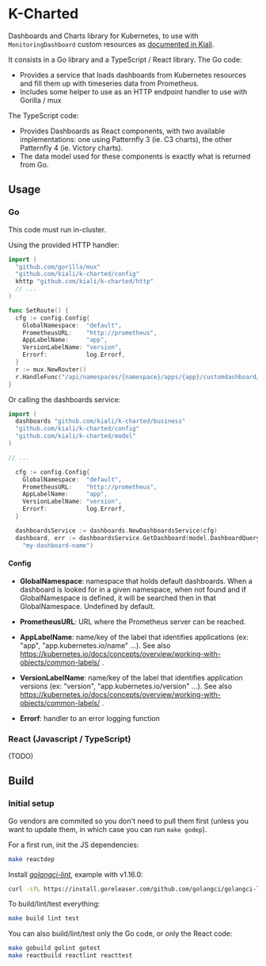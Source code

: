 # K-Charted

Dashboards and Charts library for Kubernetes, to use with `MonitoringDashboard` custom resources as [documented in Kiali](https://www.kiali.io/documentation/runtimes-monitoring/#_create_new_dashboards).

It consists in a Go library and a TypeScript / React library.
The Go code:

- Provides a service that loads dashboards from Kubernetes resources and fill them up with timeseries data from Prometheus.
- Includes some helper to use as an HTTP endpoint handler to use with Gorilla / mux

The TypeScript code:

- Provides Dashboards as React components, with two available implementations: one using Patternfly 3 (ie. C3 charts), the other Patternfly 4 (ie. Victory charts).
- The data model used for these components is exactly what is returned from Go.

## Usage

### Go

This code must run in-cluster.

Using the provided HTTP handler:

```go
import (
  "github.com/gorilla/mux"
  "github.com/kiali/k-charted/config"
  khttp "github.com/kiali/k-charted/http"
  // ...
)

func SetRoute() {
  cfg := config.Config{
    GlobalNamespace:  "default",
    PrometheusURL:    "http://prometheus",
    AppLabelName:     "app",
    VersionLabelName: "version",
    Errorf:           log.Errorf,
  }
  r := mux.NewRouter()
  r.HandleFunc("/api/namespaces/{namespace}/apps/{app}/customdashboard/{template}", khttp.DashboardHandler(cfg))
}
```

Or calling the dashboards service:

```go
import (
  dashboards "github.com/kiali/k-charted/business"
  "github.com/kiali/k-charted/config"
  "github.com/kiali/k-charted/model"
)

// ...

  cfg := config.Config{
    GlobalNamespace:  "default",
    PrometheusURL:    "http://prometheus",
    AppLabelName:     "app",
    VersionLabelName: "version",
    Errorf:           log.Errorf,
  }

  dashboardsService := dashboards.NewDashboardsService(cfg)
  dashboard, err := dashboardsService.GetDashboard(model.DashboardQuery{Namespace: "my-namespace", App: "my-app"},
    "my-dashboard-name")
```

#### Config

- **GlobalNamespace**: namespace that holds default dashboards. When a dashboard is looked for in a given namespace, when not found and if GlobalNamespace is defined, it will be searched then in that GlobalNamespace. Undefined by default.

- **PrometheusURL**: URL where the Prometheus server can be reached.

- **AppLabelName**: name/key of the label that identifies applications (ex: "app", "app.kubernetes.io/name" ...). See also https://kubernetes.io/docs/concepts/overview/working-with-objects/common-labels/ .

- **VersionLabelName**: name/key of the label that identifies application versions (ex: "version", "app.kubernetes.io/version" ...). See also https://kubernetes.io/docs/concepts/overview/working-with-objects/common-labels/ .

- **Errorf**: handler to an error logging function

### React (Javascript / TypeScript)

(TODO)

## Build

### Initial setup

Go vendors are commited so you don't need to pull them first (unless you want to update them, in which case you can run `make godep`).

For a first run, init the JS dependencies:

```bash
make reactdep
```

Install [*golangci-lint*](https://github.com/golangci/golangci-lint), example with v1.16.0:

```bash
curl -sfL https://install.goreleaser.com/github.com/golangci/golangci-lint.sh | sh -s -- -b $(go env GOPATH)/bin v1.16.0
```

To build/lint/test everything:

```bash
make build lint test
```

You can also build/lint/test only the Go code, or only the React code:

```bash
make gobuild golint gotest
make reactbuild reactlint reacttest
```
